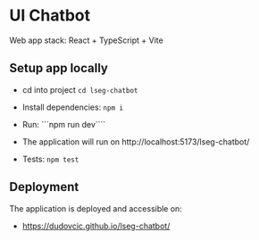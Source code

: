 # UI Chatbot

Web app stack: React + TypeScript + Vite

## Setup app locally

- cd into project ```cd lseg-chatbot```
- Install dependencies: ```npm i```
- Run: ```npm run dev````

- The application will run on http://localhost:5173/lseg-chatbot/

- Tests: ```npm test```

## Deployment

The application is deployed and accessible on:
- https://dudovcic.github.io/lseg-chatbot/ 

